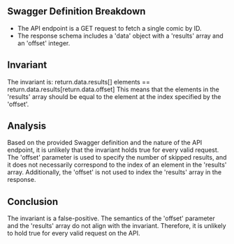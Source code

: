 ## Swagger Definition Breakdown
- The API endpoint is a GET request to fetch a single comic by ID.
- The response schema includes a 'data' object with a 'results' array and an 'offset' integer.

## Invariant
The invariant is: return.data.results[] elements == return.data.results[return.data.offset]
This means that the elements in the 'results' array should be equal to the element at the index specified by the 'offset'.

## Analysis
Based on the provided Swagger definition and the nature of the API endpoint, it is unlikely that the invariant holds true for every valid request. The 'offset' parameter is used to specify the number of skipped results, and it does not necessarily correspond to the index of an element in the 'results' array. Additionally, the 'offset' is not used to index the 'results' array in the response.

## Conclusion
The invariant is a false-positive. The semantics of the 'offset' parameter and the 'results' array do not align with the invariant. Therefore, it is unlikely to hold true for every valid request on the API.
